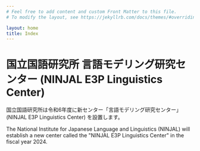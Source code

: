 ```yaml
---
# Feel free to add content and custom Front Matter to this file.
# To modify the layout, see https://jekyllrb.com/docs/themes/#overriding-theme-defaults

layout: home
title: Index
---
```

# 国立国語研究所 言語モデリング研究センター (NINJAL E3P Linguistics Center)

国立国語研究所は令和6年度に新センター「言語モデリング研究センター」(NINJAL E3P Linguistics Center) を設置します。

The National Institute for Japanese Language and Linguistics (NINJAL) will establish a new center called the "NINJAL E3P Linguistics Center" in the fiscal year 2024.

